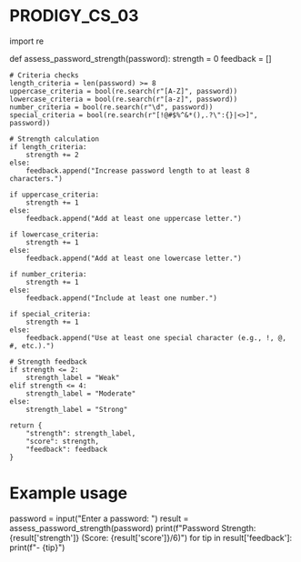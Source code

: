 # PRODIGY_CS_03
import re

def assess_password_strength(password):
    strength = 0
    feedback = []
    
    # Criteria checks
    length_criteria = len(password) >= 8
    uppercase_criteria = bool(re.search(r"[A-Z]", password))
    lowercase_criteria = bool(re.search(r"[a-z]", password))
    number_criteria = bool(re.search(r"\d", password))
    special_criteria = bool(re.search(r"[!@#$%^&*(),.?\":{}|<>]", password))
    
    # Strength calculation
    if length_criteria:
        strength += 2
    else:
        feedback.append("Increase password length to at least 8 characters.")
    
    if uppercase_criteria:
        strength += 1
    else:
        feedback.append("Add at least one uppercase letter.")
    
    if lowercase_criteria:
        strength += 1
    else:
        feedback.append("Add at least one lowercase letter.")
    
    if number_criteria:
        strength += 1
    else:
        feedback.append("Include at least one number.")
    
    if special_criteria:
        strength += 1
    else:
        feedback.append("Use at least one special character (e.g., !, @, #, etc.).")
    
    # Strength feedback
    if strength <= 2:
        strength_label = "Weak"
    elif strength <= 4:
        strength_label = "Moderate"
    else:
        strength_label = "Strong"
    
    return {
        "strength": strength_label,
        "score": strength,
        "feedback": feedback
    }

# Example usage
password = input("Enter a password: ")
result = assess_password_strength(password)
print(f"Password Strength: {result['strength']} (Score: {result['score']}/6)")
for tip in result['feedback']:
    print(f"- {tip}")
